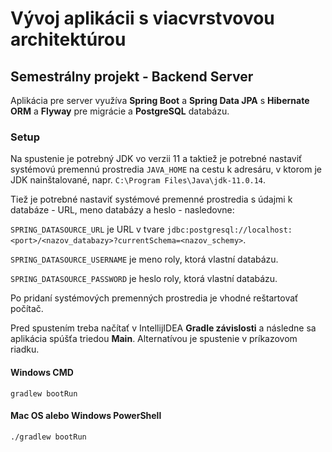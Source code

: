 # Vývoj aplikácii s viacvrstvovou architektúrou
## Semestrálny projekt - Backend Server

Aplikácia pre server využíva **Spring Boot** a **Spring Data JPA** s **Hibernate ORM** a **Flyway** pre migrácie
a **PostgreSQL** databázu.

### Setup
Na spustenie je potrebný JDK vo verzii 11 a taktiež je potrebné nastaviť systémovú premennú prostredia `JAVA_HOME` na
cestu k adresáru, v ktorom je JDK nainštalované, napr. `C:\Program Files\Java\jdk-11.0.14`. 

Tiež je potrebné nastaviť systémové premenné prostredia s údajmi k databáze - URL, meno databázy a heslo - nasledovne:

`SPRING_DATASOURCE_URL` je URL v tvare `jdbc:postgresql://localhost:<port>/<nazov_databazy>?currentSchema=<nazov_schemy>`.

`SPRING_DATASOURCE_USERNAME` je meno roly, ktorá vlastní databázu.

`SPRING_DATASOURCE_PASSWORD` je heslo roly, ktorá vlastní databázu.

Po pridaní systémových premenných prostredia je vhodné reštartovať počítač.

Pred spustením treba načítať v IntellijIDEA **Gradle závislosti** a následne sa aplikácia spúšťa triedou **Main**.
Alternatívou je spustenie v príkazovom riadku.

#### Windows CMD
```
gradlew bootRun
```

#### Mac OS alebo Windows PowerShell
```
./gradlew bootRun
```
